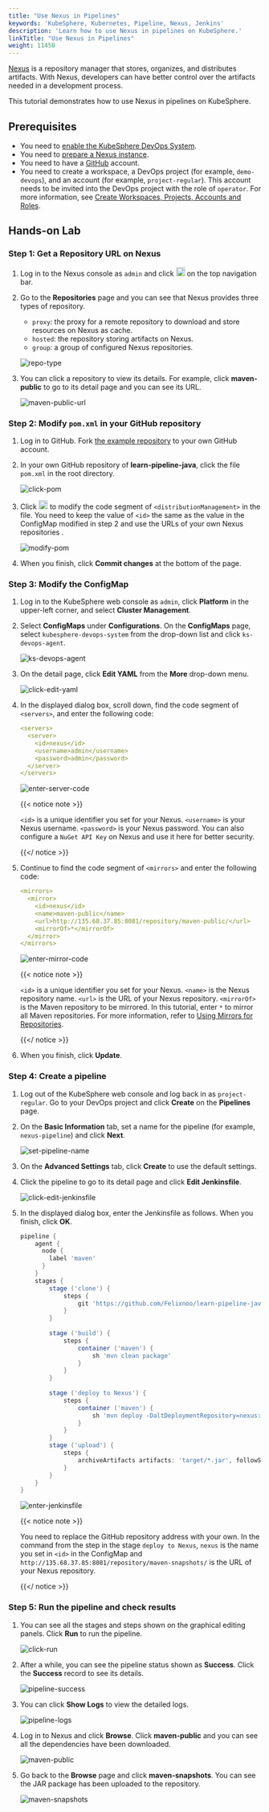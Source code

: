 ```yaml
---
title: "Use Nexus in Pipelines"
keywords: 'KubeSphere, Kubernetes, Pipeline, Nexus, Jenkins'
description: 'Learn how to use Nexus in pipelines on KubeSphere.'
linkTitle: "Use Nexus in Pipelines"
weight: 11450
---
```


[Nexus](https://www.sonatype.com/products/repository-oss) is a repository manager that stores, organizes, and distributes artifacts. With Nexus, developers can have better control over the artifacts needed in a development process.

This tutorial demonstrates how to use Nexus in pipelines on KubeSphere.

## Prerequisites

- You need to [enable the KubeSphere DevOps System](../../../../docs/pluggable-components/devops/).
- You need to [prepare a Nexus instance](https://help.sonatype.com/repomanager3/installation).
- You need to have a [GitHub](https://github.com/) account.
- You need to create a workspace, a DevOps project (for example, `demo-devops`), and an account (for example, `project-regular`). This account needs to be invited into the DevOps project with the role of `operator`. For more information, see [Create Workspaces, Projects, Accounts and Roles](../../../quick-start/create-workspace-and-project/).

## Hands-on Lab

### Step 1: Get a Repository URL on Nexus

1. Log in to the Nexus console as `admin` and click <img src="/images/docs/devops-user-guide/examples/use-nexus-in-pipeline/gear.png" height="18px" /> on the top navigation bar.

2. Go to the **Repositories** page and you can see that Nexus provides three types of repository.

   - `proxy`: the proxy for a remote repository to download and store resources on Nexus as cache.
   - `hosted`: the repository storing artifacts on Nexus.
   - `group`: a group of configured Nexus repositories.

   ![repo-type](/images/docs/devops-user-guide/examples/use-nexus-in-pipeline/repo-type.png)

3. You can click a repository to view its details. For example, click **maven-public** to go to its detail page and you can see its URL.

   ![maven-public-url](/images/docs/devops-user-guide/examples/use-nexus-in-pipeline/maven-public-url.png)

### Step 2: Modify `pom.xml` in your GitHub repository

1. Log in to GitHub. Fork [the example repository](https://github.com/devops-ws/learn-pipeline-java) to your own GitHub account.

2. In your own GitHub repository of **learn-pipeline-java**, click the file `pom.xml` in the root directory.

   ![click-pom](/images/docs/devops-user-guide/examples/use-nexus-in-pipeline/click-pom.png)

3. Click <img src="/images/docs/devops-user-guide/examples/use-nexus-in-pipeline/github-edit-icon.png" height="18px" /> to modify the code segment of `<distributionManagement>` in the file. You need to keep the value of `<id>` the same as the value in the ConfigMap modified in step 2 and use the URLs of your own Nexus repositories . 

   ![modify-pom](/images/docs/devops-user-guide/examples/use-nexus-in-pipeline/modify-pom.png)

4. When you finish, click **Commit changes** at the bottom of the page.

### Step 3: Modify the ConfigMap

1. Log in to the KubeSphere web console as `admin`, click **Platform** in the upper-left corner, and select **Cluster Management**.

2. Select **ConfigMaps** under **Configurations**. On the **ConfigMaps** page, select `kubesphere-devops-system` from the drop-down list and click `ks-devops-agent`.

   ![ks-devops-agent](/images/docs/devops-user-guide/examples/use-nexus-in-pipeline/ks-devops-agent.png)

3. On the detail page, click **Edit YAML** from the **More** drop-down menu.

   ![click-edit-yaml](/images/docs/devops-user-guide/examples/use-nexus-in-pipeline/click-edit-yaml.png)

4. In the displayed dialog box, scroll down, find the code segment of `<servers>`, and enter the following code:

   ```yaml
   <servers>
     <server>
       <id>nexus</id>
       <username>admin</username>
       <password>admin</password>
     </server>
   </servers>
   ```

   ![enter-server-code](/images/docs/devops-user-guide/examples/use-nexus-in-pipeline/enter-server-code.png)

   {{< notice note >}}

   `<id>` is a unique identifier you set for your Nexus. `<username>` is your Nexus username. `<password>` is your Nexus password. You can also configure a `NuGet API Key` on Nexus and use it here for better security.

   {{</ notice >}}

5. Continue to find the code segment of `<mirrors>` and enter the following code:

   ```yaml
   <mirrors>
     <mirror>
       <id>nexus</id>
       <name>maven-public</name>
       <url>http://135.68.37.85:8081/repository/maven-public/</url>
       <mirrorOf>*</mirrorOf>
     </mirror>
   </mirrors>
   ```

   ![enter-mirror-code](/images/docs/devops-user-guide/examples/use-nexus-in-pipeline/enter-mirror-code.png)

   {{< notice note >}}

   `<id>` is a unique identifier you set for your Nexus. `<name>` is the Nexus repository name. `<url>` is the URL of your Nexus repository. `<mirrorOf>` is the Maven repository to be mirrored. In this tutorial, enter `*` to mirror all Maven repositories. For more information, refer to [Using Mirrors for Repositories](http://maven.apache.org/guides/mini/guide-mirror-settings.html).

   {{</ notice >}}

6. When you finish, click **Update**.

### Step 4: Create a pipeline

1. Log out of the KubeSphere web console and log back in as `project-regular`. Go to your DevOps project and click **Create** on the **Pipelines** page.

2. On the **Basic Information** tab, set a name for the pipeline (for example, `nexus-pipeline`) and click **Next**.

   ![set-pipeline-name](/images/docs/devops-user-guide/examples/use-nexus-in-pipeline/set-pipeline-name.png)

3. On the **Advanced Settings** tab, click **Create** to use the default settings.

4. Click the pipeline to go to its detail page and click **Edit Jenkinsfile**.

   ![click-edit-jenkinsfile](/images/docs/devops-user-guide/examples/use-nexus-in-pipeline/click-edit-jenkinsfile.png)

5. In the displayed dialog box, enter the Jenkinsfile as follows. When you finish, click **OK**.

   ```groovy
   pipeline {
       agent {
         node {
           label 'maven'
         }
       }
       stages {
           stage ('clone') {
               steps {
                   git 'https://github.com/Felixnoo/learn-pipeline-java.git'
               }
           }
           
           stage ('build') {
               steps {
                   container ('maven') {
                       sh 'mvn clean package'
                   }
               }  
           }
           
           stage ('deploy to Nexus') {
               steps {
                   container ('maven') {
                       sh 'mvn deploy -DaltDeploymentRepository=nexus::default::http://135.68.37.85:8081/repository/maven-snapshots/'
                   }   
               }
           }
           stage ('upload') {
               steps {
                   archiveArtifacts artifacts: 'target/*.jar', followSymlinks: false
               }
           }
       }
   }
   ```

   ![enter-jenkinsfile](/images/docs/devops-user-guide/examples/use-nexus-in-pipeline/enter-jenkinsfile.png)

   {{< notice note >}}

   You need to replace the GitHub repository address with your own. In the command from the step in the stage `deploy to Nexus`, `nexus` is the name you set in `<id>` in the ConfigMap and `http://135.68.37.85:8081/repository/maven-snapshots/` is the URL of your Nexus repository. 
   
   {{</ notice >}}

### Step 5: Run the pipeline and check results

1. You can see all the stages and steps shown on the graphical editing panels. Click **Run** to run the pipeline.

   ![click-run](/images/docs/devops-user-guide/examples/use-nexus-in-pipeline/click-run.png)

2. After a while, you can see the pipeline status shown as **Success**. Click the **Success** record to see its details.

   ![pipeline-success](/images/docs/devops-user-guide/examples/use-nexus-in-pipeline/pipeline-success.png)

3. You can click **Show Logs** to view the detailed logs.

   ![pipeline-logs](/images/docs/devops-user-guide/examples/use-nexus-in-pipeline/pipeline-logs.png)

4. Log in to Nexus and click **Browse**. Click **maven-public** and you can see all the dependencies have been downloaded.

   ![maven-public](/images/docs/devops-user-guide/examples/use-nexus-in-pipeline/maven-public.png)

5. Go back to the **Browse** page and click **maven-snapshots**. You can see the JAR package has been uploaded to the repository.

   ![maven-snapshots](/images/docs/devops-user-guide/examples/use-nexus-in-pipeline/maven-snapshots.png)



